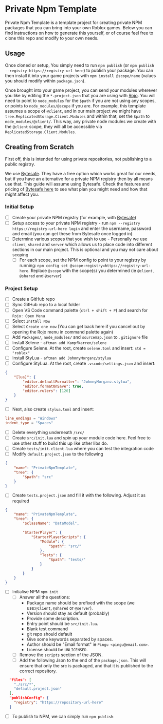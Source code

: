 # Private Npm Template

Private Npm Template is a template project for creating private NPM packages that you can bring into your own Roblox games. Below you can find instructions on how to generate this yourself, or of course feel free to clone this repo and modify to your own needs.

## Usage
Once cloned or setup, You simply need to run `npm publish` (or `npm publish --registry https://registry-url-here`) to publish your package. You can then install it into your game projects with `npm install @scope/name` (values you should modify within `package.json`).

Once brought into your game project, you can send your modules wherever you like by editing the `*.project.json` that you are using with [Rojo](https://rojo.space). You will need to point to `node_modules` for the `$path` if you are not using any scopes, or points to `node_modules/@scope` if you are. For example, this template assumes a scope of `@client`, and in our main project we might have `tree.ReplicatedStorage.Client.Modules` and within that, set the `$path` to `node_modules/@client/`. This way, any private node modules we create with the `@client` scope, they will all be accessible via `ReplicatedStorage.Client.Modules`.

## Creating from Scratch
First off, this is intended for using private repositories, not publishing to a public registry.

We use [Bytesafe](https://bytesafe.dev). They have a free option which works great for our needs, but if you have an alternative for a private NPM registry then by all means use that. This guide will assume using Bytesafe. Check the features and pricing of [Bytesafe here](https://bytesafe.dev/pricing/) to see what plan you might need and how that might affect you.

### Initial Setup
- [ ] Create your private NPM registry (for example, with [Bytesafe](https://bytesafe.dev))
- [ ] Setup access to your private NPM registry - run `npm --registry https://registry-url-here login` and enter the username, password and email (you can get these from Bytesafe once logged in)
- [ ] Determine various scopes that you wish to use - Personally we use `client`, `shared` and `server` which allows us to place code into different sections in our main project. This is optional and you may not care about scoping
    - [ ] For each scope, set the NPM config to point to your registry by running: `npm config set @scope:registry=https://registry-url-here`. Replace `@scope` with the scope(s) you determined (ie `@client`, `@shared` and `@server`)

### Project Setup
- [ ] Create a GitHub repo
- [ ] Sync GitHub repo to a local folder
- [ ] Open VS Code command palette (`ctrl + shift + P`) and search for `Rojo: Open Menu`
- [ ] Select `Install Now`
- [ ] Select `Create one now` (You can get back here if you cancel out by opening the Rojo menu in command palette again)
- [ ] Add `Packages/`, `node_modules/` and `sourcemap.json` to `.gitignore` file
- [ ] Install Selene - `aftman add Kampfkarren/selene`
- [ ] Configure Selene. At the root, create `selene.toml` and insert: `std = "roblox"`
- [ ] Install StyLua - `aftman add JohnnyMorganz/stylua`
- [ ] Configure StyLua. At the root, create `.vscode/settings.json` and insert:
```json
{
    "[lua]": {
        "editor.defaultFormatter": "JohnnyMorganz.stylua",
        "editor.formatOnSave": true,
        "editor.rulers": [120]
    }
}
```
- [ ] Next, also create `stylua.toml` and insert:
```toml
line_endings = "Windows"
indent_type = "Spaces"
```
- [ ] Delete everything underneath `/src/`
- [ ] Create `src/init.lua` and spin up your module code here. Feel free to use other stuff to build this up like other libs do.
- [ ] Create `tests/init.client.lua` where you can test the integration code
- [ ] Modify `default.project.json` to the following
```json
{
    "name": "PrivateNpmTemplate",
    "tree": {
        "$path": "src"
    }
}
```
- [ ] Create `tests.project.json` and fill it with the following. Adjust it as required
```json
{
    "name": "PrivateNpmTemplate",
    "tree": {
        "$className": "DataModel",
  
        "StarterPlayer": {
            "StarterPlayerScripts": {
                "Module": {
                    "$path": "src/"
                },
                "Tests": {
                    "$path": "tests/"
                }
            }
        }
    }
}
```
- [ ] Initialise NPM `npm init`
	- [ ] Answer all the questions:
		- Package name should be prefixed with the scope (we use:`@client`, `@shared` or `@server`).
		- Version should stay as default (probably)
		- Provide some description.
		- Entry point should be `src/init.lua`.
		- Blank test command
		- git repo should default
		- Give some keywords separated by spaces.
		- Author should be "Email format" ie `Pingu <pingu@email.com>`.
		- License should be `UNLICENSED`.
	- [ ] Remove the `scripts` section of the JSON.
	- [ ] Add the following Json to the end of the `package.json`. This will ensure that only the src is packaged, and that it is published to the correct repository.
```json
  "files": [
    "./src/*",
    "default.project.json"
  ],
  "publishConfig": {
    "registry": "https://repository-url-here"
  }
```
- [ ] To publish to NPM, we can simply run `npm publish`
